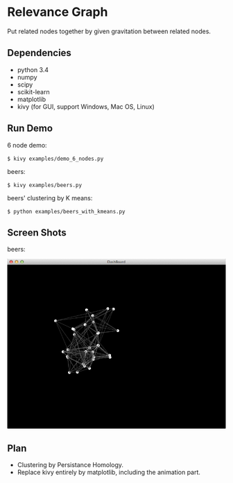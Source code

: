 Relevance Graph
=============
Put related nodes together by given gravitation between related nodes.


Dependencies
-----------

* python 3.4
* numpy
* scipy
* scikit-learn
* matplotlib
* kivy (for GUI, support Windows, Mac OS, Linux)

Run Demo
--------

6 node demo:

    $ kivy examples/demo_6_nodes.py

beers:

    $ kivy examples/beers.py

beers' clustering by K means:

    $ python examples/beers_with_kmeans.py

Screen Shots
------------

beers:

![graph of beers](https://raw.githubusercontent.com/Xorcerer/relevance-graph/master/screenshots/screenshot-1-beers.png)


Plan
----

* Clustering by Persistance Homology.
* Replace kivy entirely by matplotlib, including the animation part.

